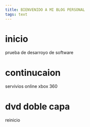 ```yaml
---
title: BIENVENIDO A MI BLOG PERSONAL
tags: text
---
```


# inicio

prueba de desarroyo de software

# continucaion

servivios online 
xbox 360

# dvd doble capa

reinicio
